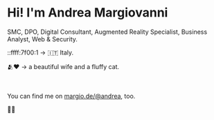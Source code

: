 <h1>Hi! I'm <strong>Andrea Margiovanni</strong></h1>
<p>SMC, DPO, Digital Consultant, Augmented Reality Specialist, Business Analyst, Web & Security.</p>
<p>::ffff:7f00:1 -> 🇮🇹 Italy.</p>
<p>🫂❤️ -> a beautiful wife and a fluffy cat.</p>
<br />
<p>You can find me on <a rel="me" href="https://margio.de/@andrea">margio.de/@andrea</a>, too.</p>

👋🏻
